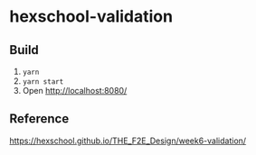 # hexschool-validation

## Build

1. `yarn`
2. `yarn start`
3. Open <http://localhost:8080/>

## Reference

<https://hexschool.github.io/THE_F2E_Design/week6-validation/>
